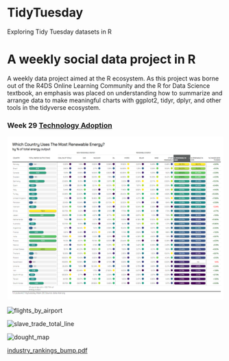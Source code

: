 # TidyTuesday
Exploring Tidy Tuesday datasets in R
# A weekly social data project in R
A weekly data project aimed at the R ecosystem. As this project was borne out of the R4DS Online Learning Community and the R for Data Science textbook, an emphasis was placed on understanding how to summarize and arrange data to make meaningful charts with ggplot2, tidyr, dplyr, and other tools in the tidyverse ecosystem.

### Week 29 [Technology Adoption](https://github.com/teejay-lejeune/TidyTuesday/blob/main/data/2022/wk_29_technology/2022_wk_29_technology.R)
![](https://github.com/teejay-lejeune/TidyTuesday/blob/main/data/2022/wk_29_technology/tech_table.png)

![flights_by_airport](https://user-images.githubusercontent.com/58889508/179563908-b1b7ea9c-6bab-4660-8cb4-2c3c1ee7fd42.png)


![slave_trade_total_line](https://user-images.githubusercontent.com/58889508/179564248-f4c16d4f-3670-4b38-b0a6-9b80a27b6403.png)


![dought_map](https://user-images.githubusercontent.com/58889508/179564113-094a8ecf-d1a6-43b1-91f2-867fe3a4a2bd.gif)


[industry_rankings_bump.pdf](https://github.com/teejay-lejeune/TidyTuesday/files/9133861/industry_rankings_bump.pdf)
